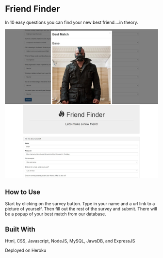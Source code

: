 # Friend Finder

In 10 easy questions you can find your new best friend....in theory.

![Alt text](/app/img/friend.jpg?raw=true)
![Alt text](/app/img/friend2.jpg?raw=true)


## How to Use

Start by clicking on the survey button. Type in your name and a url link to a picture of yourself. Then fill out the rest of the survey and submit. There will be a popup of your best match from our database.


## Built With

Html, CSS, Javascript, NodeJS, MySQL, JawsDB, and ExpressJS

Deployed on Heroku